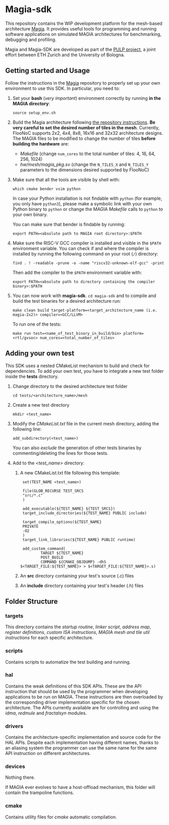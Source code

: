 # Magia-sdk
This repository contains the WIP development platform for the mesh-based architecture [Magia](https://github.com/pulp-platform/MAGIA/tree/main).
It provides useful tools for programming and running software applications on simulated MAGIA architectures for benchmarking, debugging and profiling.

Magia and Magia-SDK are developed as part of the [PULP project](https://pulp-platform.org/index.html), a joint effort between ETH Zurich and the University of Bologna.

## Getting started and Usage
Follow the instructions in the [Magia](https://github.com/pulp-platform/MAGIA/tree/main) repository to properly set up your own environment to use this SDK. In particular, you need to:

1. Set your **bash** (*very important*) environment correctly by running **in the MAGIA directory**: 
    
    `source setup_env.sh`

2. Build the Magia architecture following [the repository instructions](https://github.com/pulp-platform/MAGIA/tree/main). **Be very careful to set the desired number of tiles in the mesh**. Currently, FlooNoC supports 2x2, 4x4, 8x8, 16x16 and 32x32 architecture designs. The MAGIA files to be modified to change the number of tiles **before building the hardware** are:

    - *Makefile* (change `num_cores` to the total number of tiles: 4, 16, 64, 256, 1024)
    - *hw/mesh/magia_pkg.sv* (change the `N_TILES_X` and `N_TILES_Y` parameters to the dimensions desired supported by FlooNoC)

3. Make sure that all the tools are visible by shell with:

    `which cmake bender vsim python`

    In case your Python installation is not findable with `python` (for example, you only have `python3`), please make a symbolic link with your own Python binary to `python` or change the MAGIA *Makefile* calls to `python` to your own binary.

    You can make sure that bender is findable by running:

    `export PATH=<absolute path to MAGIA root directory>:$PATH`

4. Make sure the RISC-V GCC compiler is installed and visible in the `$PATH` environment variable. You can check if and where the compiler is installed by running the following command on your root (`/`) directory:

    `find . ! -readable -prune -o -name "riscv32-unknown-elf-gcc" -print`

    Then add the compiler to the `$PATH` environment variable with:

    `export PATH=<absolute path to directory containing the compiler binary>:$PATH`

5. You can now work with **magia-sdk**. `cd magia-sdk` and to compile and build the test binaries for a desired architecture run:

    `make clean build target-platform=<target_architecture_name (i.e. magia-2x2)> compiler=<GCC/LLVM>`

    To run one of the tests:

    `make run test=<name_of_test_binary_in_build/bin> platform=<rtl/gvsoc> num_cores=<total_number_of_tiles>`

## Adding your own test
This SDK uses a nested CMakeList mechanism to build and check for dependencies.
To add your own test, you have to integrate a new test folder inside the **tests** directory.

1. Change directory to the desired architecture test folder

    `cd tests/<architecture_name>/mesh`

2. Create a new test directory

    `mkdir <test_name>`

3. Modify the *CMakeList.txt* file in the current mesh directory, adding the following line:

    `add_subdirectory(<test_name>)`

    You can also *exclude* the generation of other tests binaries by commenting/deleting the lines for those tests.

4. Add to the *\<test_name\>* directory:

    1. A new CMakeList.txt file following this template:
    
            set(TEST_NAME <test_name>)

            file(GLOB_RECURSE TEST_SRCS
            "src/*.c"
            )

            add_executable(${TEST_NAME} ${TEST_SRCS})
            target_include_directories(${TEST_NAME} PUBLIC include)

            target_compile_options(${TEST_NAME}
            PRIVATE
            -O2
            )
            target_link_libraries(${TEST_NAME} PUBLIC runtime)

            add_custom_command(
                    TARGET ${TEST_NAME}
                    POST_BUILD
                    COMMAND ${CMAKE_OBJDUMP} -dhS $<TARGET_FILE:${TEST_NAME}> > $<TARGET_FILE:${TEST_NAME}>.s)
    
    2. An **src** directory containing your test's source (.c) files

    3. An **include** directory containing your test's header (.h) files

## Folder Structure

### targets
This directory contains the *startup routine*, *linker script*, *address map*, *register definitions*, *custom ISA instructions*, *MAGIA mesh and tile util instructions* for each specific architecture.

### scripts
Contains scripts to automatize the test building and running.

### hal
Contains the weak definitions of this SDK APIs. These are the API instruction that should be used by the programmer when developing applications to be run on MAGIA. These instructions are then overloaded by the corresponding driver implementation specific for the chosen architecture. The APIs currently available are for controlling and using the *idma*, *redmule* and *fractalsyn* modules.

### drivers
Contains the architecture-specific implementation and source code for the HAL APIs. Despite each implementation having different names, thanks to an aliasing system the programmer can use the same name for the same API instruction on different architectures.

### devices
Nothing there. 

If MAGIA ever evolves to have a host-offload mechanism, this folder will contain the trampoline functions.

### cmake
Contains utility files for *cmake* automatic compilation.

